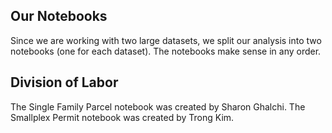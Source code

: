 ## Our Notebooks
Since we are working with two large datasets, we split our analysis into two notebooks (one for each dataset). The notebooks make sense in any order.
## Division of Labor 
The Single Family Parcel notebook was created by Sharon Ghalchi. The Smallplex Permit notebook was created by Trong Kim. 
